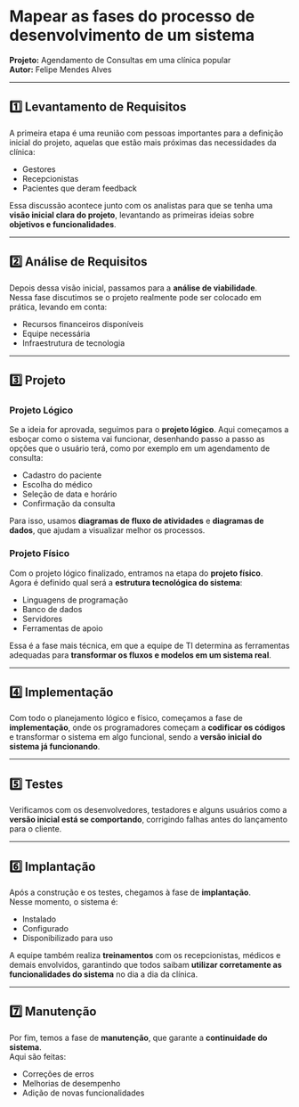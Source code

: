 # Mapear as fases do processo de desenvolvimento de um sistema 
**Projeto:** Agendamento de Consultas em uma clínica popular  
**Autor:** Felipe Mendes Alves

---

## 1️⃣ Levantamento de Requisitos
A primeira etapa é uma reunião com pessoas importantes para a definição inicial do projeto, aquelas que estão mais próximas das necessidades da clínica:
- Gestores
- Recepcionistas
- Pacientes que deram feedback  

Essa discussão acontece junto com os analistas para que se tenha uma **visão inicial clara do projeto**, levantando as primeiras ideias sobre **objetivos e funcionalidades**.

---

## 2️⃣ Análise de Requisitos
Depois dessa visão inicial, passamos para a **análise de viabilidade**.  
Nessa fase discutimos se o projeto realmente pode ser colocado em prática, levando em conta:  
- Recursos financeiros disponíveis  
- Equipe necessária  
- Infraestrutura de tecnologia  

---

## 3️⃣ Projeto

### Projeto Lógico
Se a ideia for aprovada, seguimos para o **projeto lógico**. Aqui começamos a esboçar como o sistema vai funcionar, desenhando passo a passo as opções que o usuário terá, como por exemplo em um agendamento de consulta:  
- Cadastro do paciente  
- Escolha do médico  
- Seleção de data e horário  
- Confirmação da consulta  

Para isso, usamos **diagramas de fluxo de atividades** e **diagramas de dados**, que ajudam a visualizar melhor os processos.

### Projeto Físico
Com o projeto lógico finalizado, entramos na etapa do **projeto físico**.  
Agora é definido qual será a **estrutura tecnológica do sistema**:  
- Linguagens de programação  
- Banco de dados  
- Servidores  
- Ferramentas de apoio  

Essa é a fase mais técnica, em que a equipe de TI determina as ferramentas adequadas para **transformar os fluxos e modelos em um sistema real**.

---

## 4️⃣ Implementação
Com todo o planejamento lógico e físico, começamos a fase de **implementação**, onde os programadores começam a **codificar os códigos** e transformar o sistema em algo funcional, sendo a **versão inicial do sistema já funcionando**.

---

## 5️⃣ Testes
Verificamos com os desenvolvedores, testadores e alguns usuários como a **versão inicial está se comportando**, corrigindo falhas antes do lançamento para o cliente.

---

## 6️⃣ Implantação
Após a construção e os testes, chegamos à fase de **implantação**.  
Nesse momento, o sistema é:  
- Instalado  
- Configurado  
- Disponibilizado para uso  

A equipe também realiza **treinamentos** com os recepcionistas, médicos e demais envolvidos, garantindo que todos saibam **utilizar corretamente as funcionalidades do sistema** no dia a dia da clínica.

---

## 7️⃣ Manutenção
Por fim, temos a fase de **manutenção**, que garante a **continuidade do sistema**.  
Aqui são feitas:  
- Correções de erros  
- Melhorias de desempenho  
- Adição de novas funcionalidades

